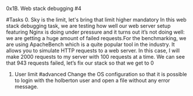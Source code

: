0x1B. Web stack debugging #4

#Tasks
0. Sky is the limit, let's bring that limit higher
mandatory
In this web stack debugging task, we are testing how well
our web server setup featuring Nginx is doing under pressure
and it turns out it’s not doing well: we are getting a huge
amount of failed requests.For the benchmarking, we are using 
ApacheBench which is a quite popular tool in the industry.
It allows you to simulate HTTP requests to a web server.
In this case, I will make 2000 requests to my server with 100
requests at a time. We can see that 943 requests failed,
let’s fix our stack so that we get to 0

1. User limit
#advanced
Change the OS configuration so that it is possible to login
with the holberton user and open a file without any error message.

